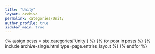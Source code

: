 ```yaml
---
title: "Unity"
layout: archive
permalink: categories/Unity
author_profile: true
sidebar_main: true
---
```


{% assign posts = site.categories['Unity'] %}
{% for post in posts %} {% include archive-single.html type=page.entries_layout %} {% endfor %}
